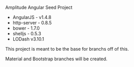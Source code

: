 Amplitude Angular Seed Project

- AngularJS - v1.4.8
- http-server - 0.8.5
- bower - 1.7.0
- shelljs - 0.5.3
- LODash v3.10.1

This project is meant to be the base for branchs off of this.

Material and Bootstrap branches will be created.